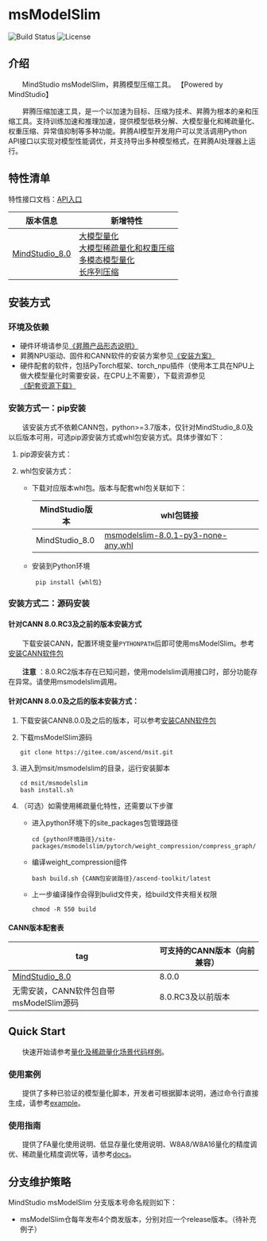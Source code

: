 # msModelSlim
![Build Status](https://img.shields.io/badge/build-passing-brightgreen)   ![License](https://img.shields.io/badge/license-Apache%202.0-blue)
## 介绍
&emsp;&emsp;MindStudio msModelSlim，昇腾模型压缩工具。 【Powered by MindStudio】

&emsp;&emsp;昇腾压缩加速工具，是一个以加速为目标、压缩为技术、昇腾为根本的亲和压缩工具。支持训练加速和推理加速，提供模型低秩分解、大模型量化和稀疏量化、权重压缩、异常值抑制等多种功能。昇腾AI模型开发用户可以灵活调用Python API接口以实现对模型性能调优，并支持导出多种模型格式，在昇腾AI处理器上运行。

## 特性清单
特性接口文档：[API入口](./docs/Python-API接口说明)

| 版本信息                                                               | 新增特性                                                                                                                                                                                                                                                                                                                                                                                                             |
|--------------------------------------------------------------------|------------------------------------------------------------------------------------------------------------------------------------------------------------------------------------------------------------------------------------------------------------------------------------------------------------------------------------------------------------------------------------------------------------------|
| [MindStudio_8.0](https://gitee.com/ascend/msit/tree/MindSudio_8.0) | [大模型量化](./msmodelslim/pytorch/llm_ptq)<br/>[大模型稀疏量化和权重压缩](./msmodelslim/pytorch/llm_sparsequant)<br/>[多模态模型量化](./msmodelslim/pytorch/multi_modal)<br/>[长序列压缩](./msmodelslim/pytorch/ra_compression)<br/>|

## 安装方式
### 环境及依赖
- 硬件环境请参见[《昇腾产品形态说明》](https://www.hiascend.com/document/detail/zh/canncommercial/80RC3/quickstart/quickstart/quickstart_18_0002.html)<br>
- 昇腾NPU驱动、固件和CANN软件的安装方案参见[《安装方案》](https://www.hiascend.com/document/detail/zh/canncommercial/800/softwareinst/instg/instg_0002.html?Mode=PmIns&OS=Ubuntu&Software=cannToolKit)<br>
- 硬件配套的软件，包括PyTorch框架、torch_npu插件（使用本工具在NPU上做大模型量化时需要安装，在CPU上不需要），下载资源参见[《配套资源下载》](https://www.hiascend.com/developer/download/commercial/result?module=cann)



### 安装方式一：pip安装
&emsp;&emsp;该安装方式不依赖CANN包，python>=3.7版本，仅针对MindStudio_8.0及以后版本可用，可选pip源安装方式或whl包安装方式。具体步骤如下：
1. pip源安装方式：
    
2. whl包安装方式：
   - 下载对应版本whl包。版本与配套whl包关联如下：

       | MindStudio版本 | whl包链接                                      |
       |---------------|---------------------------------------------|
       | MindStudio_8.0 | [msmodelslim-8.0.1-py3-none-any.whl](./whl) |
   - 安装到Python环境
       ```
        pip install {whl包}
       ```

### 安装方式二：源码安装
#### 针对CANN 8.0.RC3及之前的版本安装方式
&emsp;&emsp;下载安装CANN，配置环境变量``PYTHONPATH``后即可使用msModelSlim。参考[安装CANN软件包](https://www.hiascend.com/document/detail/zh/canncommercial/80RC3/softwareinst/instg/instg_0007.html?Mode=PmIns&OS=Ubuntu&Software=cannToolKit)<br><br>
&emsp;&emsp;**注意** ：8.0.RC2版本存在已知问题，使用modelslim调用接口时，部分功能存在异常。请使用msmodelslim调用。

#### 针对CANN 8.0.0及之后的版本安装方式：
1. 下载安装CANN8.0.0及之后的版本，可以参考[安装CANN软件包](https://www.hiascend.com/document/detail/zh/canncommercial/800/softwareinst/instg/instg_0008.html?Mode=PmIns&OS=Ubuntu&Software=cannToolKit)
2. 下载msModelSlim源码
    ```
    git clone https://gitee.com/ascend/msit.git
    ```

3. 进入到msit/msmodelslim的目录，运行安装脚本
    ```
    cd msit/msmodelslim
    bash install.sh
    ```
   
4. （可选）如需使用稀疏量化特性，还需要以下步骤
   - 进入python环境下的site_packages包管理路径
     ```
     cd {python环境路径}/site-packages/msmodelslim/pytorch/weight_compression/compress_graph/
     ```
   - 编译weight_compression组件
     ```
     bash build.sh {CANN包安装路径}/ascend-toolkit/latest
     ```
   - 上一步编译操作会得到bulid文件夹，给build文件夹相关权限
     ```
     chmod -R 550 build
     ```
     
#### CANN版本配套表
| tag          | 可支持的CANN版本（向前兼容） |
|--------------|------------------|
| [MindStudio_8.0](https://gitee.com/ascend/msit/tree/MindSudio_8.0) | 8.0.0            |
| 无需安装，CANN软件包自带msModelSlim源码| 8.0.RC3及以前版本     |

## Quick Start
&emsp;&emsp;快速开始请参考[量化及稀疏量化场景代码样例](./msmodelslim/pytorch/llm_ptq/量化及稀疏量化场景导入代码样例.md)。<br>
### 使用案例
&emsp;&emsp;提供了多种已验证的模型量化脚本，开发者可根据脚本说明，通过命令行直接生成，请参考[example](./example)。<br>
### 使用指南
&emsp;&emsp;提供了FA量化使用说明、低显存量化使用说明、W8A8/W8A16量化的精度调优、稀疏量化精度调优等，请参考[docs](./docs)。

## 分支维护策略
MindStudio msModelSlim 分支版本号命名规则如下：
- msModelSlim仓每年发布4个商发版本，分别对应一个release版本。（待补充例子）